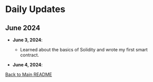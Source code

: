 # Daily Updates

## June 2024

- **June 3, 2024**: 
  - Learned about the basics of Solidity and wrote my first smart contract.
  
- **June 4, 2024**: 

[Back to Main README](README.md)
